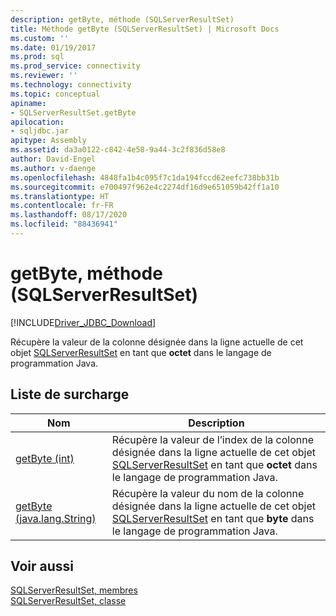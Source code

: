 ```yaml
---
description: getByte, méthode (SQLServerResultSet)
title: Méthode getByte (SQLServerResultSet) | Microsoft Docs
ms.custom: ''
ms.date: 01/19/2017
ms.prod: sql
ms.prod_service: connectivity
ms.reviewer: ''
ms.technology: connectivity
ms.topic: conceptual
apiname:
- SQLServerResultSet.getByte
apilocation:
- sqljdbc.jar
apitype: Assembly
ms.assetid: da3a0122-c842-4e58-9a44-3c2f836d58e8
author: David-Engel
ms.author: v-daenge
ms.openlocfilehash: 4848fa1b4c095f7c1da194fccd62eefc738bb31b
ms.sourcegitcommit: e700497f962e4c2274df16d9e651059b42ff1a10
ms.translationtype: HT
ms.contentlocale: fr-FR
ms.lasthandoff: 08/17/2020
ms.locfileid: "88436941"
---
```

# <a name="getbyte-method-sqlserverresultset"></a>getByte, méthode (SQLServerResultSet)
[!INCLUDE[Driver_JDBC_Download](../../../includes/driver_jdbc_download.md)]

  Récupère la valeur de la colonne désignée dans la ligne actuelle de cet objet [SQLServerResultSet](../../../connect/jdbc/reference/sqlserverresultset-class.md) en tant que **octet** dans le langage de programmation Java.  
  
## <a name="overload-list"></a>Liste de surcharge  
  
|Nom|Description|  
|----------|-----------------|  
|[getByte (int)](../../../connect/jdbc/reference/getbyte-method-int-sqlserverresultset.md)|Récupère la valeur de l’index de la colonne désignée dans la ligne actuelle de cet objet [SQLServerResultSet](../../../connect/jdbc/reference/sqlserverresultset-class.md) en tant que **octet** dans le langage de programmation Java.|  
|[getByte (java.lang.String)](../../../connect/jdbc/reference/getbyte-method-java-lang-string-sqlserverresultset.md)|Récupère la valeur du nom de la colonne désignée dans la ligne actuelle de cet objet [SQLServerResultSet](../../../connect/jdbc/reference/sqlserverresultset-class.md) en tant que **byte** dans le langage de programmation Java.|  
  
## <a name="see-also"></a>Voir aussi  
 [SQLServerResultSet, membres](../../../connect/jdbc/reference/sqlserverresultset-members.md)   
 [SQLServerResultSet, classe](../../../connect/jdbc/reference/sqlserverresultset-class.md)  
  
  
